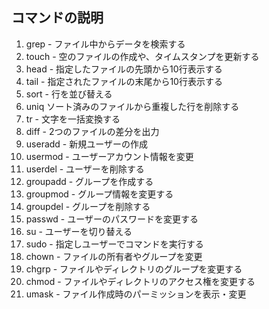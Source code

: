 ## コマンドの説明

1. grep - ファイル中からデータを検索する
1. touch - 空のファイルの作成や、タイムスタンプを更新する 
1. head - 指定したファイルの先頭から10行表示する
1. tail - 指定されたファイルの末尾から10行表示する
1. sort - 行を並び替える
1. uniq ソート済みのファイルから重複した行を削除する
1. tr - 文字を一括変換する
1. diff - 2つのファイルの差分を出力
1. useradd - 新規ユーザーの作成
1. usermod - ユーザーアカウント情報を変更
1. userdel - ユーザーを削除する
1. groupadd - グループを作成する
1. groupmod - グループ情報を変更する 
1. groupdel - グループを削除する
1. passwd - ユーザーのパスワードを変更する
1. su - ユーザーを切り替える
1. sudo - 指定しユーザーでコマンドを実行する
1. chown - ファイルの所有者やグループを変更
1. chgrp - ファイルやディレクトリのグループを変更する
1. chmod - ファイルやディレクトリのアクセス権を変更する
1. umask - ファイル作成時のパーミッションを表示・変更
